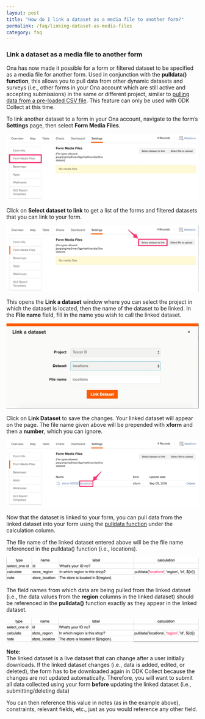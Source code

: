 ```yaml
---
layout: post
title: "How do I link a dataset as a media file to another form?"
permalink: /faq/linking-dataset-as-media-files
category: faq
---
```


### Link a dataset as a media file to another form

Ona has now made it possible for a form or filtered dataset to be specified as a media file for another form. Used in conjunction with the **pulldata() function**, this allows you to pull data from other dynamic datasets and surveys (i.e., other forms in your Ona account which are still active and accepting submissions) in the same or different project, similar to [pulling data from a pre-loaded CSV file](http://xlsform.org/#how-to-pull-data-from-csv). This feature can only be used with ODK Collect at this time. 

To link another dataset to a form in your Ona account, navigate to the form’s **Settings** page, then select **Form Media Files**.

![](/content/screenshots/faq/linking-dataset-as-media-files_01.png)

Click on **Select dataset to link** to get a list of the forms and filtered datasets that you can link to your form.

![](/content/screenshots/faq/linking-dataset-as-media-files_02.png)

This opens the **Link a dataset** window where you can select the project in which the dataset is located, then the name of the dataset to be linked. In the **File name** field, fill in the name you wish to call the linked dataset. 

![](/content/screenshots/faq/linking-dataset-as-media-files_03.png)

Click on **Link Dataset** to save the changes. Your linked dataset will appear on the page. The file name given above will be prepended with **xform** and then a **number**, which you can ignore.


![](/content/screenshots/faq/linking-dataset-as-media-files_04.png)

Now that the dataset is linked to your form, you can pull data from the linked dataset into your form using the [pulldata function](http://xlsform.org/#how-to-pull-data-from-csv) under the calculation column.

The file name of the linked dataset entered above will be the file name referenced in the pulldata() function (i.e., locations).

![](/content/screenshots/faq/linking-dataset-as-media-files_05.png)

The field names from which data are being pulled from the linked dataset (i.e., the data values from the **region** columns in the linked dataset) should be referenced in the **pulldata()** function exactly as they appear in the linked dataset.

![](/content/screenshots/faq/linking-dataset-as-media-files_06.png)

>
**Note:** <br/> The linked dataset is a live dataset that can change after a user initially downloads. If the linked dataset changes (i.e., data is added, edited, or deleted), the form has to be downloaded again in ODK Collect because the changes are not updated automatically. Therefore, you will want to submit all data collected using your form **before** updating the linked dataset (i.e., submitting/deleting data)

You can then reference this value in notes (as in the example above), constraints, relevant fields, etc., just as you would reference any other field.

